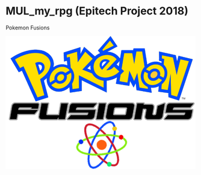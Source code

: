 # MUL_my_rpg (Epitech Project 2018)
Pokemon Fusions

![Welcome](https://github.com/yoansj/MUL_my_rpg/blob/master/pictures/logo.png)
